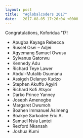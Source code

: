 ```yaml
---
layout: post
title:  "#globalcoders 2017"
date:   2017-08-05 17:26:04 +0000
---
```


Congratulations, Koforidua '17!

  * Apugba Kayaga Rebecca
  * Russel Osei – Adjei
  * Agyemang Samuel Owusu
  * Sylvanus Gatorwu
  * Kennedy Adu
  * Richard Teye Lawer
  * Abdul-Mutalib Osumanu
  * Assigeh Delanyo Kudzo
  * Stephen Akuffo Agyiri
  * Richard Kofi Atsyor
  * Darko Prince Yanney
  * Joseph Amenogbe
  * Margaret Dwumoh
  * Boahen Immanuel Asimeng
  * Boakye Sarkodee Eric A.
  * Samuel Nsia Lantei
  * Rexford Nkansah
  * Joshua Kumi